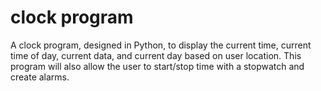# clock program
A clock program, designed in Python, to display the current time, current time of day, current data, and current day based on user location. This program will also allow the user to start/stop time with a stopwatch and create alarms.

